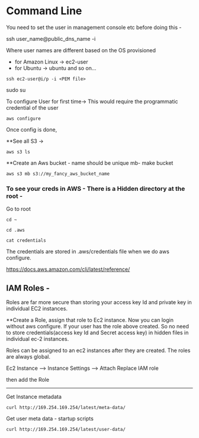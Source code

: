 # Command Line

You need to set the user in management console etc before doing this -

ssh user_name@public_dns_name -i <PEM File Name>

Where user names are different based on the OS provisioned
- for Amazon Linux -> ec2-user
- for Ubuntu -> ubuntu
and so on...

```
ssh ec2-user@i/p -i <PEM file>
```

sudo su

To configure User for first time->
This would require the programmatic credential of the user
```
aws configure
```

Once config is done,

**See all S3 ->

```
aws s3 ls
```

**Create an Aws bucket - name should be unique
mb- make bucket

```
aws s3 mb s3://my_fancy_aws_bucket_name
```

### To see your creds in AWS - There is a Hidden directory at the root -
Go to root

```
cd ~

cd .aws

cat credentials
```

The credentials are stored in .aws/credentials file when we do aws configure.

https://docs.aws.amazon.com/cli/latest/reference/

## IAM Roles -

Roles are far more secure than storing your access key Id and private key in individual EC2 instances.

**Create a Role, assign that role to Ec2 instance.
Now you can login without aws configure. If your user has the role above created. So no need to store credentials(access key Id and Secret access key) in hidden files in individual ec-2 instances.

Roles can be assigned to an ec2 instances after they are created. The roles are always global.


Ec2 Instance --> Instance Settings --> Attach Replace IAM role

then add the Role



-------------------
Get Instance metadata

```
curl http://169.254.169.254/latest/meta-data/
```

Get user meta data - startup scripts

```
curl http://169.254.169.254/latest/user-data/
```
